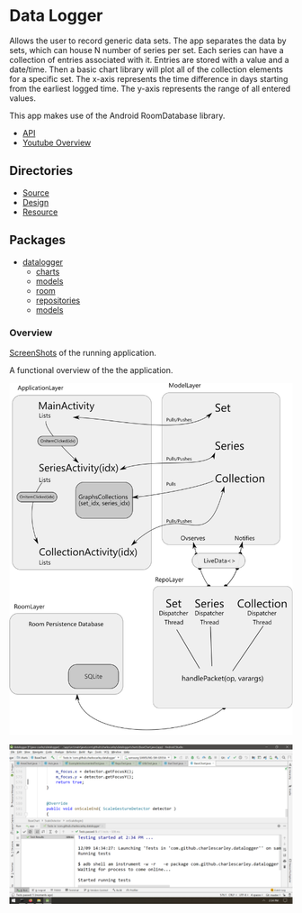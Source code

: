# Data Logger

Allows the user to record generic data sets. The app separates the data by sets, which can house N number of series per set. Each series can have a collection of entries associated with it. Entries are stored with a value and a date/time. Then a basic chart library will plot all of the collection elements for a specific set. The x-axis represents the time difference in days starting from the earliest logged time. The y-axis represents the range of all entered values.  

This app makes use of the Android RoomDatabase library.

* [API](https://developer.android.com/reference/androidx/room/package-summary)
* [Youtube Overview](https://www.youtube.com/watch?v=SKWh4ckvFPM)

## Directories

* [Source](https://github.com/CharlesCarley/java-ccarley/blob/master/datalogger/app/src/main/java/com/github/charlescarley/datalogger)
* [Design](https://github.com/CharlesCarley/java-ccarley/blob/master/datalogger/design)
* [Resource](https://github.com/CharlesCarley/java-ccarley/blob/master/datalogger/app/src/main/res)

## Packages

* [datalogger](https://github.com/CharlesCarley/java-ccarley/blob/master/datalogger/app/src/main/java/com/github/charlescarley/datalogger)
  * [charts](https://github.com/CharlesCarley/java-ccarley/blob/master/datalogger/app/src/main/java/com/github/charlescarley/datalogger/charts)
  * [models](https://github.com/CharlesCarley/java-ccarley/blob/master/datalogger/app/src/main/java/com/github/charlescarley/datalogger/models)
  * [room](https://github.com/CharlesCarley/java-ccarley/blob/master/datalogger/app/src/main/java/com/github/charlescarley/datalogger/room)
  * [repositories](https://github.com/CharlesCarley/java-ccarley/blob/master/datalogger/app/src/main/java/com/github/charlescarley/datalogger/repositories)
  * [models](https://github.com/CharlesCarley/java-ccarley/blob/master/datalogger/app/src/main/java/com/github/charlescarley/datalogger/models)

### Overview

[ScreenShots](design/README.md) of the running application.

A functional overview of the the application.

![Setup](design/Overview.svg)

![Test](design/TestResults.png)
